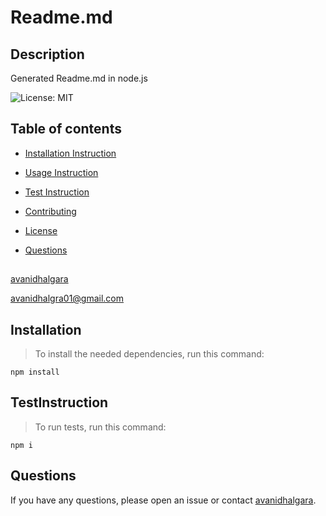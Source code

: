 # Readme.md 

 

## Description

Generated Readme.md in node.js


 ![License: MIT](https://img.shields.io/badge/License-MIT-yellow.svg)

 ## Table of contents

 
 * [Installation Instruction](#Installation) 

 * [Usage Instruction](#UsageInstruction)

  * [Test Instruction](#TestInstruction)

 * [Contributing](#contributing)

 * [License](#Licence)

 * [Questions](#questions)

  ## <a name = 'Installation'></a>

 ## <a name ='UsageInstruction'></a>

## <a name = 'TestInstruction'></a>

 [avanidhalgara](https://github.com/avanidhalgara)

avanidhalgra01@gmail.com
 
## Installation

>To install the needed dependencies, run this command:

```
npm install
```




 
## TestInstruction

>To run tests, run this command:

```
npm i
```



## Questions

If you have any questions, please open an issue or contact [avanidhalgara](https://github.com/avanidhalgara).
